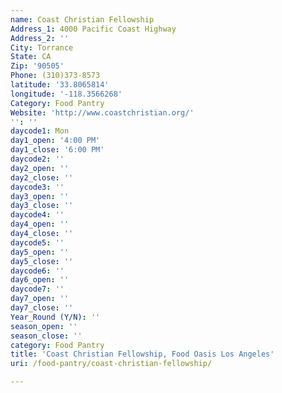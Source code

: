 ```yaml
---
name: Coast Christian Fellowship
Address_1: 4000 Pacific Coast Highway
Address_2: ''
City: Torrance
State: CA
Zip: '90505'
Phone: (310)373-8573
latitude: '33.8065814'
longitude: '-118.3566268'
Category: Food Pantry
Website: 'http://www.coastchristian.org/'
'': ''
daycode1: Mon
day1_open: '4:00 PM'
day1_close: '6:00 PM'
daycode2: ''
day2_open: ''
day2_close: ''
daycode3: ''
day3_open: ''
day3_close: ''
daycode4: ''
day4_open: ''
day4_close: ''
daycode5: ''
day5_open: ''
day5_close: ''
daycode6: ''
day6_open: ''
daycode7: ''
day7_open: ''
day7_close: ''
Year_Round (Y/N): ''
season_open: ''
season_close: ''
category: Food Pantry
title: 'Coast Christian Fellowship, Food Oasis Los Angeles'
uri: /food-pantry/coast-christian-fellowship/

---
```

